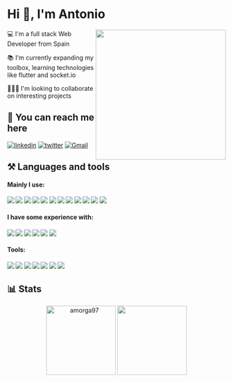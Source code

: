 <h1 align="left">Hi 👋, I'm Antonio</h1>

<img src="https://i.pinimg.com/originals/5f/35/c4/5f35c44225db7ff98c0aef9805e77ad2.gif" style="width: 300px" align="right"/>  

💻 I'm a full stack Web Developer from Spain

📚 I'm currently expanding my toolbox, learning technologies like flutter and socket.io

🧑‍🤝‍🧑 I'm looking to collaborate on interesting projects

  ## 🔗 **You can reach me here**
[![linkedin](https://img.shields.io/badge/linkedin-0A66C2?style=for-the-badge&logo=linkedin&logoColor=white)](https://www.linkedin.com/in/antonio-morga-canales/)
[![twitter](https://img.shields.io/badge/twitter-1DA1F2?style=for-the-badge&logo=twitter&logoColor=white)](https://twitter.com/)
[![Gmail](https://img.shields.io/badge/Gmail-EA4335?style=for-the-badge&logo=Gmail&logoColor=white)](https://mail.google.com/mail/u/0/?fs=1&tf=cm&source=mailto&to=antoniomc9719@email.com)

## ⚒ **Languages and tools**
<h4 align="left">Mainly I use:<h4/>
<p align="left">
<img src="https://img.shields.io/badge/-JavaScript-F7DF1E?logo=JavaScript&logoColor=fff" />
<img src="https://img.shields.io/badge/-TypeScript-3178C6?logo=TypeScript&logoColor=fff" />
<img src="https://img.shields.io/badge/-HTML5-E34F26?logo=HTML5&logoColor=fff" />
<img src="https://img.shields.io/badge/-CSS3-1572B6?logo=CSS3&logoColor=fff" />
<img src="https://img.shields.io/badge/-Sass-CC6699?logo=Sass&logoColor=fff" />
<img src="https://img.shields.io/badge/-React-61DAFB?logo=React&logoColor=fff" />
<img src="https://img.shields.io/badge/-Redux-764ABC?logo=Redux&logoColor=fff" />
<img src="https://img.shields.io/badge/-Jest-C21325?logo=Jest&logoColor=fff" />
<img src="https://img.shields.io/badge/-Testing Library-E33332?logo=TestingLibrary&logoColor=fff" />
<img src="https://img.shields.io/badge/-Node.js-339933?logo=Node.js&logoColor=fff" />
<img src="https://img.shields.io/badge/-ExpressJS-000000?logo=Express&logoColor=fff" />
<img src="https://img.shields.io/badge/-MongoDB-47A248?logo=MongoDB&logoColor=fff" />
<p/>
  
  <h4 align="left">I have some experience with:<h4/>
<p align="left">
<img src="https://img.shields.io/badge/-Angular-DD0031?logo=Angular&logoColor=fff" />
<img src="https://img.shields.io/badge/-NgRx-B7178C?logo=ReactiveX&logoColor=fff" />
<img src="https://img.shields.io/badge/-NestJS-E0234E?logo=NestJS&logoColor=fff" />
<img src="https://img.shields.io/badge/-Socket.io-010101?logo=Socket.io&logoColor=fff" />
<img src="https://img.shields.io/badge/-Jasmine-8A4182?logo=Jasmine&logoColor=fff" />
<img src="https://img.shields.io/badge/-Cypress-17202C?logo=Cypress&logoColor=fff" />
<p/>
  
<h4 align="left">Tools:<h4/>
<p align="left">
<img src="https://img.shields.io/badge/-Figma-F24E1E?logo=Figma&logoColor=fff" />
<img src="https://img.shields.io/badge/-Notion-000000?logo=Notion&logoColor=fff" />
<img src="https://img.shields.io/badge/-Netlify-00C7B7?logo=Netlify&logoColor=fff" />
<img src="https://img.shields.io/badge/-Trello-0052CC?logo=Trello&logoColor=fff" />
<img src="https://img.shields.io/badge/-Visual Studio Code-007ACC?logo=VisualStudioCode&logoColor=fff" />
<img src="https://img.shields.io/badge/-Git-F05032?logo=Git&logoColor=fff" />
<img src="https://img.shields.io/badge/-GitHub-181717?logo=GitHub&logoColor=fff" />
<p/>
  


  ## 📊 Stats
<p align="center">
  <img height="160em" src="https://github-readme-stats.vercel.app/api?username=amorga97&show_icons=true&locale=en" alt="amorga97" />
  <img height="160em" src="https://github-readme-stats-eight-theta.vercel.app/api/top-langs/?username=moisesrj97&layout=compact&langs_count=8&theme=buefy"/>
 </p>
  

